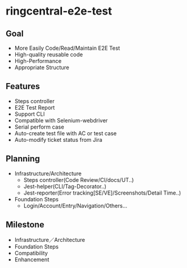 # ringcentral-e2e-test

## Goal
* More Easily Code/Read/Maintain E2E Test
* High-quality reusable code
* High-Performance
* Appropriate Structure

## Features
* Steps controller
* E2E Test Report
* Support CLI
* Compatible with Selenium-webdriver
* Serial perform case
* Auto-create test file with AC or test case
* Auto-modify ticket status from Jira

## Planning
- Infrastructure/Architecture
  * Steps controller(Code Review/CI/docs/UT..)
  * Jest-helper(CLI/Tag-Decorator..)
  * Jest-reporter(Error tracking[SE/VE]/Screenshots/Detail Time..)
- Foundation Steps
  * Login/Account/Entry/Navigation/Others...

## Milestone
* Infrastructure／Architecture
* Foundation Steps
* Compatibility
* Enhancement
